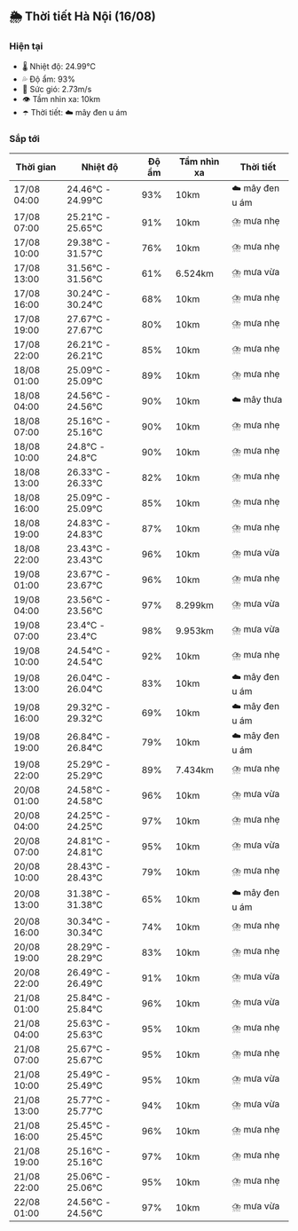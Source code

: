 ## 🌦️ Thời tiết Hà Nội (16/08)

### Hiện tại

- 🌡️ Nhiệt độ: 24.99℃
- 💦 Độ ẩm: 93%
- 💨 Sức gió: 2.73m/s
- 👁️ Tầm nhìn xa: 10km
- ☂️ Thời tiết: ☁️ mây đen u ám

### Sắp tới

| Thời gian | Nhiệt độ | Độ ẩm | Tầm nhìn xa | Thời tiết |
| --- | --- | --- | --- | --- |
| 17/08 04:00 | 24.46℃ - 24.99℃ | 93% | 10km | ☁️ mây đen u ám |
| 17/08 07:00 | 25.21℃ - 25.65℃ | 91% | 10km | ⛈️ mưa nhẹ |
| 17/08 10:00 | 29.38℃ - 31.57℃ | 76% | 10km | ⛈️ mưa nhẹ |
| 17/08 13:00 | 31.56℃ - 31.56℃ | 61% | 6.524km | ⛈️ mưa vừa |
| 17/08 16:00 | 30.24℃ - 30.24℃ | 68% | 10km | ⛈️ mưa nhẹ |
| 17/08 19:00 | 27.67℃ - 27.67℃ | 80% | 10km | ⛈️ mưa nhẹ |
| 17/08 22:00 | 26.21℃ - 26.21℃ | 85% | 10km | ⛈️ mưa nhẹ |
| 18/08 01:00 | 25.09℃ - 25.09℃ | 89% | 10km | ⛈️ mưa nhẹ |
| 18/08 04:00 | 24.56℃ - 24.56℃ | 90% | 10km | ☁️ mây thưa |
| 18/08 07:00 | 25.16℃ - 25.16℃ | 90% | 10km | ⛈️ mưa nhẹ |
| 18/08 10:00 | 24.8℃ - 24.8℃ | 90% | 10km | ⛈️ mưa nhẹ |
| 18/08 13:00 | 26.33℃ - 26.33℃ | 82% | 10km | ⛈️ mưa nhẹ |
| 18/08 16:00 | 25.09℃ - 25.09℃ | 85% | 10km | ⛈️ mưa nhẹ |
| 18/08 19:00 | 24.83℃ - 24.83℃ | 87% | 10km | ⛈️ mưa nhẹ |
| 18/08 22:00 | 23.43℃ - 23.43℃ | 96% | 10km | ⛈️ mưa vừa |
| 19/08 01:00 | 23.67℃ - 23.67℃ | 96% | 10km | ⛈️ mưa nhẹ |
| 19/08 04:00 | 23.56℃ - 23.56℃ | 97% | 8.299km | ⛈️ mưa vừa |
| 19/08 07:00 | 23.4℃ - 23.4℃ | 98% | 9.953km | ⛈️ mưa vừa |
| 19/08 10:00 | 24.54℃ - 24.54℃ | 92% | 10km | ⛈️ mưa nhẹ |
| 19/08 13:00 | 26.04℃ - 26.04℃ | 83% | 10km | ☁️ mây đen u ám |
| 19/08 16:00 | 29.32℃ - 29.32℃ | 69% | 10km | ☁️ mây đen u ám |
| 19/08 19:00 | 26.84℃ - 26.84℃ | 79% | 10km | ☁️ mây đen u ám |
| 19/08 22:00 | 25.29℃ - 25.29℃ | 89% | 7.434km | ⛈️ mưa nhẹ |
| 20/08 01:00 | 24.58℃ - 24.58℃ | 96% | 10km | ⛈️ mưa vừa |
| 20/08 04:00 | 24.25℃ - 24.25℃ | 97% | 10km | ⛈️ mưa nhẹ |
| 20/08 07:00 | 24.81℃ - 24.81℃ | 95% | 10km | ⛈️ mưa vừa |
| 20/08 10:00 | 28.43℃ - 28.43℃ | 79% | 10km | ⛈️ mưa nhẹ |
| 20/08 13:00 | 31.38℃ - 31.38℃ | 65% | 10km | ☁️ mây đen u ám |
| 20/08 16:00 | 30.34℃ - 30.34℃ | 74% | 10km | ⛈️ mưa nhẹ |
| 20/08 19:00 | 28.29℃ - 28.29℃ | 83% | 10km | ⛈️ mưa nhẹ |
| 20/08 22:00 | 26.49℃ - 26.49℃ | 91% | 10km | ⛈️ mưa vừa |
| 21/08 01:00 | 25.84℃ - 25.84℃ | 96% | 10km | ⛈️ mưa vừa |
| 21/08 04:00 | 25.63℃ - 25.63℃ | 95% | 10km | ⛈️ mưa nhẹ |
| 21/08 07:00 | 25.67℃ - 25.67℃ | 95% | 10km | ⛈️ mưa nhẹ |
| 21/08 10:00 | 25.49℃ - 25.49℃ | 95% | 10km | ⛈️ mưa vừa |
| 21/08 13:00 | 25.77℃ - 25.77℃ | 94% | 10km | ⛈️ mưa vừa |
| 21/08 16:00 | 25.45℃ - 25.45℃ | 96% | 10km | ⛈️ mưa nhẹ |
| 21/08 19:00 | 25.16℃ - 25.16℃ | 97% | 10km | ⛈️ mưa nhẹ |
| 21/08 22:00 | 25.06℃ - 25.06℃ | 95% | 10km | ⛈️ mưa nhẹ |
| 22/08 01:00 | 24.56℃ - 24.56℃ | 97% | 10km | ⛈️ mưa vừa |
